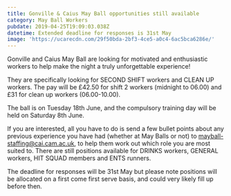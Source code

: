 ```yaml
---
title: Gonville & Caius May Ball opportunities still available
category: May Ball Workers
pubdate: 2019-04-25T19:09:03.038Z
datetime: Extended deadline for responses is 31st May
image: 'https://ucarecdn.com/29f50bda-2bf3-4ce5-a0c4-6ac5bca6286e/'
---
```

Gonville and Caius May Ball are looking for motivated and enthusiastic workers to help make the night a truly unforgettable experience! 

They are specifically looking for SECOND SHIFT workers and CLEAN UP workers. The pay will be £42.50 for shift 2 workers (midnight to 06.00) and £31 for clean up workers (06.00-10.00).

The ball is on Tuesday 18th June, and the compulsory training day will be held on Saturday 8th June.

If you are interested, all you have to do is send a few bullet points about any previous experience you have had (whether at May Balls or not) to mayball-staffing@cai.cam.ac.uk, to help them work out which role you are most suited to. There are still positions available for DRINKS workers, GENERAL workers, HIT SQUAD members and ENTS runners.

The deadline for responses will be 31st May but please note positions will be allocated on a first come first serve basis, and could very likely fill up before then.
